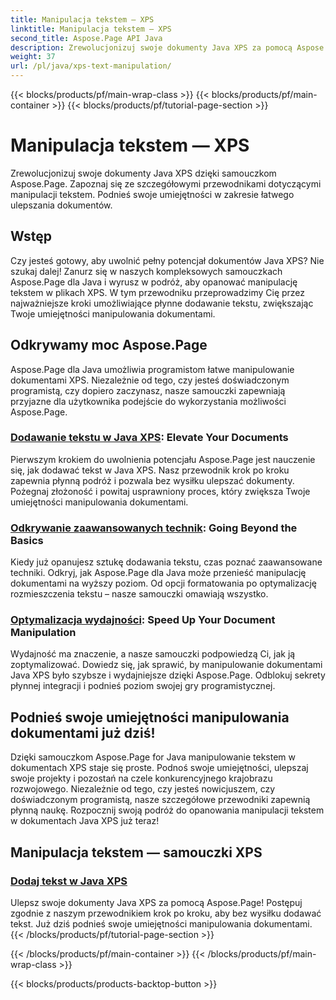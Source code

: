 ```yaml
---
title: Manipulacja tekstem — XPS
linktitle: Manipulacja tekstem — XPS
second_title: Aspose.Page API Java
description: Zrewolucjonizuj swoje dokumenty Java XPS za pomocą Aspose.Page. Zapoznaj się ze szczegółowymi przewodnikami dotyczącymi manipulacji tekstem. Podnieś swoje umiejętności w zakresie łatwego ulepszania dokumentów.
weight: 37
url: /pl/java/xps-text-manipulation/
---
```


{{< blocks/products/pf/main-wrap-class >}}
{{< blocks/products/pf/main-container >}}
{{< blocks/products/pf/tutorial-page-section >}}

# Manipulacja tekstem — XPS


Zrewolucjonizuj swoje dokumenty Java XPS dzięki samouczkom Aspose.Page. Zapoznaj się ze szczegółowymi przewodnikami dotyczącymi manipulacji tekstem. Podnieś swoje umiejętności w zakresie łatwego ulepszania dokumentów.

## Wstęp

Czy jesteś gotowy, aby uwolnić pełny potencjał dokumentów Java XPS? Nie szukaj dalej! Zanurz się w naszych kompleksowych samouczkach Aspose.Page dla Java i wyrusz w podróż, aby opanować manipulację tekstem w plikach XPS. W tym przewodniku przeprowadzimy Cię przez najważniejsze kroki umożliwiające płynne dodawanie tekstu, zwiększając Twoje umiejętności manipulowania dokumentami.

## Odkrywamy moc Aspose.Page

Aspose.Page dla Java umożliwia programistom łatwe manipulowanie dokumentami XPS. Niezależnie od tego, czy jesteś doświadczonym programistą, czy dopiero zaczynasz, nasze samouczki zapewniają przyjazne dla użytkownika podejście do wykorzystania możliwości Aspose.Page.

### [Dodawanie tekstu w Java XPS](./add-text/): Elevate Your Documents

Pierwszym krokiem do uwolnienia potencjału Aspose.Page jest nauczenie się, jak dodawać tekst w Java XPS. Nasz przewodnik krok po kroku zapewnia płynną podróż i pozwala bez wysiłku ulepszać dokumenty. Pożegnaj złożoność i powitaj usprawniony proces, który zwiększa Twoje umiejętności manipulowania dokumentami.

### [Odkrywanie zaawansowanych technik](#): Going Beyond the Basics

Kiedy już opanujesz sztukę dodawania tekstu, czas poznać zaawansowane techniki. Odkryj, jak Aspose.Page dla Java może przenieść manipulację dokumentami na wyższy poziom. Od opcji formatowania po optymalizację rozmieszczenia tekstu – nasze samouczki omawiają wszystko.

### [Optymalizacja wydajności](#): Speed Up Your Document Manipulation

Wydajność ma znaczenie, a nasze samouczki podpowiedzą Ci, jak ją zoptymalizować. Dowiedz się, jak sprawić, by manipulowanie dokumentami Java XPS było szybsze i wydajniejsze dzięki Aspose.Page. Odblokuj sekrety płynnej integracji i podnieś poziom swojej gry programistycznej.

## Podnieś swoje umiejętności manipulowania dokumentami już dziś!

Dzięki samouczkom Aspose.Page for Java manipulowanie tekstem w dokumentach XPS staje się proste. Podnoś swoje umiejętności, ulepszaj swoje projekty i pozostań na czele konkurencyjnego krajobrazu rozwojowego. Niezależnie od tego, czy jesteś nowicjuszem, czy doświadczonym programistą, nasze szczegółowe przewodniki zapewnią płynną naukę. Rozpocznij swoją podróż do opanowania manipulacji tekstem w dokumentach Java XPS już teraz!
## Manipulacja tekstem — samouczki XPS
### [Dodaj tekst w Java XPS](./add-text/)
Ulepsz swoje dokumenty Java XPS za pomocą Aspose.Page! Postępuj zgodnie z naszym przewodnikiem krok po kroku, aby bez wysiłku dodawać tekst. Już dziś podnieś swoje umiejętności manipulowania dokumentami.
{{< /blocks/products/pf/tutorial-page-section >}}

{{< /blocks/products/pf/main-container >}}
{{< /blocks/products/pf/main-wrap-class >}}

{{< blocks/products/products-backtop-button >}}
